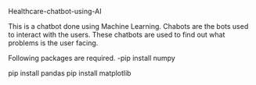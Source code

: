 Healthcare-chatbot-using-AI


This is a chatbot done using Machine Learning. Chabots are the bots used to interact with the users. These chatbots are used to find out what problems is the user facing.

Following packages are required. -pip install numpy

pip install pandas
pip install matplotlib